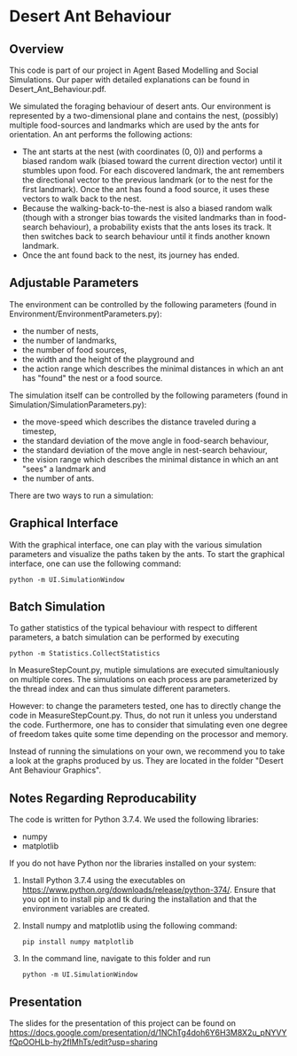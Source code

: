 # Desert Ant Behaviour

## Overview

This code is part of our project in Agent Based Modelling and Social Simulations. Our paper with detailed explanations can be found in Desert_Ant_Behaviour.pdf.

We simulated the foraging behaviour of desert ants. Our environment is represented by a two-dimensional plane and contains the nest, (possibly) multiple food-sources and landmarks which are used by the ants for orientation. An ant performs the following actions:

- The ant starts at the nest (with coordinates (0, 0)) and performs a biased random walk (biased toward the current direction vector) until it stumbles upon food. For each discovered landmark, the ant remembers the directional vector to the previous landmark (or to the nest for the first landmark). Once the ant has found a food source, it uses these vectors to walk back to the nest.
- Because the walking-back-to-the-nest is also a biased random walk (though with a stronger bias towards the visited landmarks than in food-search behaviour), a probability exists that the ants loses its track. It then switches back to search behaviour until it finds another known landmark.
- Once the ant found back to the nest, its journey has ended.

## Adjustable Parameters

The environment can be controlled by the following parameters (found in Environment/EnvironmentParameters.py):

- the number of nests,
- the number of landmarks,
- the number of food sources,
- the width and the height of the playground and
- the action range which describes the minimal distances in which an ant has "found" the nest or a food source.

The simulation itself can be controlled by the following parameters (found in Simulation/SimulationParameters.py):

- the move-speed which describes the distance traveled during a timestep,
- the standard deviation of the move angle in food-search behaviour,
- the standard deviation of the move angle in nest-search behaviour,
- the vision range which describes the minimal distance in which an ant "sees" a landmark and
- the number of ants.

There are two ways to run a simulation:

## Graphical Interface

With the graphical interface, one can play with the various simulation parameters and visualize the paths taken by the ants. To start the graphical interface, one can use the following command:

    python -m UI.SimulationWindow

## Batch Simulation

To gather statistics of the typical behaviour with respect to different parameters, a batch simulation can be performed by executing 

    python -m Statistics.CollectStatistics

In MeasureStepCount.py, mutiple simulations are executed simultaniously on multiple cores. The simulations on each process are parameterized by the thread index and can thus simulate different parameters.

However: to change the parameters tested, one has to directly change the code in MeasureStepCount.py. Thus, do not run it unless you understand the code. Furthermore, one has to consider that simulating even one degree of freedom takes quite some time depending on the processor and memory.

Instead of running the simulations on your own, we recommend you to take a look at the graphs produced by us. They are located in the folder "Desert Ant Behaviour Graphics".

## Notes Regarding Reproducability

The code is written for Python 3.7.4. We used the following libraries:

- numpy
- matplotlib

If you do not have Python nor the libraries installed on your system:

1.  Install Python 3.7.4 using the executables on https://www.python.org/downloads/release/python-374/. Ensure that you opt in to install pip and tk during the installation and that the environment variables are created.
2.  Install numpy and matplotlib using the following command:

        pip install numpy matplotlib

3.  In the command line, navigate to this folder and run

        python -m UI.SimulationWindow

## Presentation

The slides for the presentation of this project can be found on https://docs.google.com/presentation/d/1NChTg4doh6Y6H3M8X2u_pNYVYfQpOOHLb-hy2fIMhTs/edit?usp=sharing
